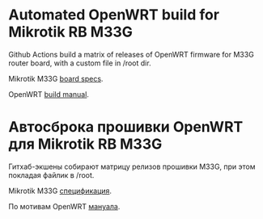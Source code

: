# Automated OpenWRT build for Mikrotik RB M33G
Github Actions build a matrix of releases of OpenWRT firmware for M33G router board, with a custom file in /root dir.

Mikrotik M33G [board specs](https://openwrt.org/toh/mikrotik/rbm33g).

OpenWRT [build manual](https://openwrt.org/docs/guide-developer/toolchain/use-buildsystem).

# Автосброка прошивки OpenWRT для Mikrotik RB M33G
Гитхаб-экшены собирают матрицу релизов прошивки M33G, при этом покладая файлик в /root.

Mikrotik M33G [спецификация](https://openwrt.org/toh/mikrotik/rbm33g).

По мотивам OpenWRT [мануала](https://openwrt.org/docs/guide-developer/toolchain/use-buildsystem).
